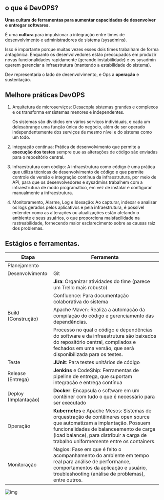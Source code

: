 
## o que é DevOPS?

**Uma cultura de ferramentas para aumentar capacidades de desenvolver e entregar softwares.**

É uma **cultura** para impulsionar a integração entre times de desenvolvimento e administradores de sistema (sysadmins).

Isso é importante porque muitas vezes esses dois times trabalham de forma antagônica. Enquanto os desenvolvedores estão preocupados em produzir novas funcionalidades rapidamente (gerando instabiilidade) e os sysadmin querem gerenciar a infraestrutura (mantendo a estabilidade do sistema).

Dev representaria o lado de desenvolvimento, e Ops a **operação** e sustentação.

## Melhore práticas DevOPS

1. Arquitetura de microserviços:  Desacopla  sistemas  grandes  e  complexos  e  os transforma  emsistemas  menores  e  independentes.
    
    Os  sistemas  são  divididos  em vários serviços individuais, e cada um delesabrange uma função única do negócio, além de ser operado independentemente dos serviços de mesmo nível e do sistema como um todo.
    
2. Integração contínua:  Prática  de  desenvolvimento  que  permite  a **execução  dos  testes**  sempre  que  as  alterações  de  código  são  enviadas  para  o repositório central.  
3. Infraestrutura com código: A   infraestrutura   como   código   é   uma   prática   que   utiliza   técnicas   de desenvolvimento de código e que permite controle de versão e integração contínua da  infraestrutura, por  meio de  API, para  que  os  desenvolvedores  e  sysadmins trabalhem com a infraestrutura de modo programático, em vez de instalar e configurar manualmente a infraestrutura.
4. Monitoramento, Alarme, Log e Idexação: Ao  capturar,  indexar  e  analisar  os  logs gerados  pelos   aplicativos  e  pela   infraestrutura,  é   possível  entender   como  as alterações  ou  atualizações  estão  afetando  o  ambiente  e  seus  usuários,  o  que proporciona  maisfacilidade  na  rastreabilidade,  fornecendo  maior  esclarecimento sobre  as  causas  raiz  dos  problemas.

## Estágios e ferramentas.

| Etapa             | Ferramenta                                                                                                                                                                |
|-------------------|---------------------------------------------------------------------------------------------------------------------------------------------------------------------------|
| Planejamento      |                                                                                                                                                                           |
| Desenvolvimento   | Git                                                                                                                                                                       |
|                   | **Jira**: Organizar atividades do time (parece um Trello mais robusto)                                                                                                        |
|                   | Confluence: Para documentação colaborativa do sistema                                                                                                                     |
| Build (Construção)| Apache Maven: Realiza a automação da compilação do código e gerenciamento das dependências.                                                                               |
|                   | Processo no qual o código e dependências do software e da infraestrutura são baixados do repositório central, compilados e fechados em uma versão, que será disponibilizada para os testes. |
| Teste             | **JUnit**: Para testes unitários de código                                                                                                                                    |
| Release (Entrega) | **Jenkins** e CodeShip: Ferramentas de pipeline de entrega, que suportam integração e entrega contínua                                                                         |
| Deploy (Implantação)| **Docker**: Encapsula o software em um contêiner com tudo o que é necessário para ser executado                                                                             |
| Operação          | **Kubernetes** e Apache Mesos: Sistemas de orquestração de contêineres open source que automatizam a implantação. Possuem funcionalidades de balanceamento de carga (load balance), para distribuir a carga de trabalho uniformemente entre os containers. |
| Monitoração       | Nagios: Fase em que é feito o acompanhamento do ambiente em tempo real para análise de performance, comportamentos da aplicação e usuário, troubleshooting (análise de problemas), entre outros.|

![img](Resumo%20de%20DevOPS%204c05e2be9e534882a97dcfb81cc4cad0/Untitled.png)

